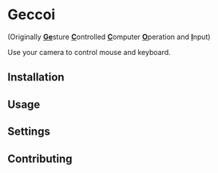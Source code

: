# Geccoi
(Originally <u>**Ge**</u>sture <u>**C**</u>ontrolled <u>**C**</u>omputer <u>**O**</u>peration and <u>**I**</u>nput)

Use your camera to control mouse and keyboard.

## Installation

## Usage

## Settings

## Contributing
